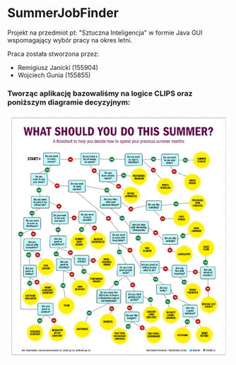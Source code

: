 # SummerJobFinder
Projekt na przedmiot pt: "Sztuczna Inteligencja" w formie Java GUI wspomagający wybór pracy na okres letni.

Praca została stworzona przez:
* Remigiusz Janicki (155904)
* Wojciech Gunia (155855)

### Tworząc aplikację bazowaliśmy na logice CLIPS oraz poniższym diagramie decyzyjnym:

![](SummerJobFinder/SummerJobFlowchart.jpg)
